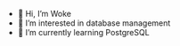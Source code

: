 - 👋 Hi, I’m Woke
- 👀 I’m interested in database management
- 🌱 I’m currently learning PostgreSQL

<!---
wkk/wkk is a ✨ special ✨ repository because its `README.md` (this file) appears on your GitHub profile.
You can click the Preview link to take a look at your changes.
--->
